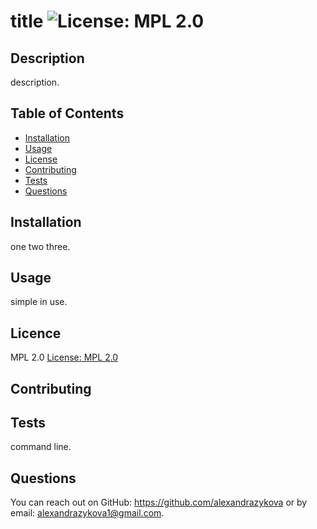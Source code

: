 # title ![License: MPL 2.0](https://img.shields.io/badge/License-MPL_2.0-brightgreen.svg)

## Description
description.

## Table of Contents
- [Installation](#installation)
- [Usage](#usage)
- [License](#license)
- [Contributing](#contributing)
- [Tests](#tests)
- [Questions](#questions)

## Installation
one two three.

## Usage 
simple in use.

## Licence
MPL 2.0 [License: MPL 2.0](https://spdx.org/licenses/MPL-2.0.html)

## Contributing


## Tests
command line.

## Questions
You can reach out on GitHub: https://github.com/alexandrazykova or by email: alexandrazykova1@gmail.com.